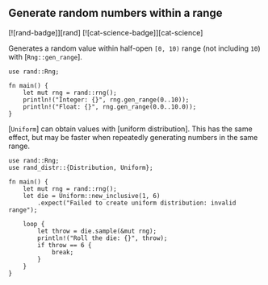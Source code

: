 ## Generate random numbers within a range

[![rand-badge]][rand] [![cat-science-badge]][cat-science]

Generates a random value within half-open `[0, 10)` range (not including `10`) with [`Rng::gen_range`].

```rust,edition2018
use rand::Rng;

fn main() {
    let mut rng = rand::rng();
    println!("Integer: {}", rng.gen_range(0..10));
    println!("Float: {}", rng.gen_range(0.0..10.0));
}
```

[`Uniform`] can obtain values with [uniform distribution].
This has the same effect, but may be faster when repeatedly generating numbers
in the same range.

```rust,edition2018
use rand::Rng;
use rand_distr::{Distribution, Uniform};

fn main() {
    let mut rng = rand::rng();
    let die = Uniform::new_inclusive(1, 6)
        .expect("Failed to create uniform distribution: invalid range");

    loop {
        let throw = die.sample(&mut rng);
        println!("Roll the die: {}", throw);
        if throw == 6 {
            break;
        }
    }
}
```